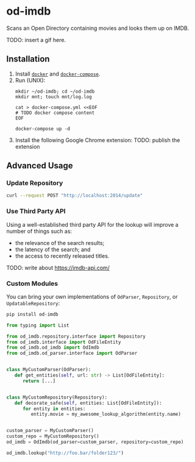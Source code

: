 # od-imdb

Scans an Open Directory containing movies and looks them up on IMDB.

TODO: insert a gif here.

## Installation

1. Install [`docker`](https://docs.docker.com/get-docker/) and [`docker-compose`](https://docs.docker.com/compose/install/).
1. Run (UNIX):
    ```bssh
    mkdir ~/od-imdb; cd ~/od-imdb
    mkdir mnt; touch mnt/log.log

    cat > docker-compose.yml <<EOF
    # TODO docker compose content
    EOF

    docker-compose up -d
    ```
1. Install the following Google Chrome extension: TODO: publish the extension

## Advanced Usage

### Update Repository

```bash
curl --request POST "http://localhost:2014/update"
```

### Use Third Party API

Using a well-established third party API for the lookup will improve a number of things such as:
* the relevance of the search results;
* the latency of the search; and
* the access to recently released titles.

TODO: write about https://imdb-api.com/

### Custom Modules

You can bring your own implementations of `OdParser`, `Repository`, or `UpdatableRepository`:

```bash
pip install od-imdb
```

```python
from typing import List

from od_imdb.repository.interface import Repository
from od_imdb.interface import OdFileEntity
from od_imdb.od_imdb import OdImdb
from od_imdb.od_parser.interface import OdParser


class MyCustomParser(OdParser):
   def get_entities(self, url: str) -> List[OdFileEntity]:
      return [...]


class MyCustomRepository(Repository):
   def decorate_safe(self, entities: List[OdFileEntity]):
      for entity in entities:
         entity.movie = my_awesome_lookup_algorithm(entity.name)


custom_parser = MyCustomParser()
custom_repo = MyCustomRepository()
od_imdb = OdImdb(od_parser=custom_parser, repository=custom_repo)

od_imdb.lookup("http://foo.bar/folder123/")
```
